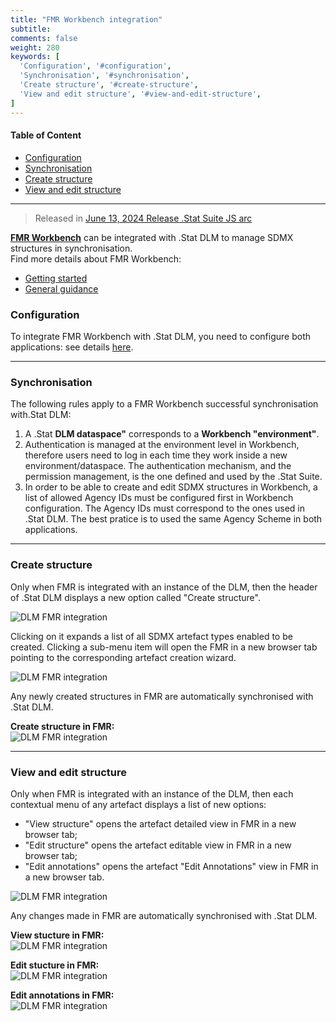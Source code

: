 ```yaml
---
title: "FMR Workbench integration"
subtitle: 
comments: false
weight: 280
keywords: [
  'Configuration', '#configuration',
  'Synchronisation', '#synchronisation',
  'Create structure', '#create-structure',
  'View and edit structure', '#view-and-edit-structure',
]
---
```


#### Table of Content
- [Configuration](#configuration)
- [Synchronisation](#synchronisation)
- [Create structure](#create-structure)
- [View and edit structure](#view-and-edit-structure)

---
>Released in [June 13, 2024 Release .Stat Suite JS arc](/dotstatsuite-documentation/changelog/#june-13-2024)

**[FMR Workbench](https://www.sdmx.io/tools/fwb/)** can be integrated with .Stat DLM to manage SDMX structures in synchronisation.  
Find more details about FMR Workbench:
- [Getting started](https://fmrwiki.sdmxcloud.org/FMR_Workbench)
- [General guidance](https://fmrwiki.sdmxcloud.org/Main_Page)

### Configuration
To integrate FMR Workbench with .Stat DLM, you need to configure both applications: see details [here](/dotstatsuite-documentation/configurations/dlm-configuration/#fmr-workbench-integration).

---

### Synchronisation
The following rules apply to a FMR Workbench successful synchronisation with.Stat DLM:
1. A .Stat **DLM dataspace"** corresponds to a **Workbench "environment"**.
2. Authentication is managed at the environment level in Workbench, therefore users need to log in each time they work inside a new environment/dataspace. The authentication mechanism, and the permission management, is the one defined and used by the .Stat Suite.
3. In order to be able to create and edit SDMX structures in Workbench, a list of allowed Agency IDs must be configured first in Workbench configuration. The Agency IDs must correspond to the ones used in .Stat DLM. The best pratice is to used the same Agency Scheme in both applications.

---

### Create structure
Only when FMR is integrated with an instance of the DLM, then the header of .Stat DLM displays a new option called "Create structure".

![DLM FMR integration](/dotstatsuite-documentation/images/dlm-fmr1.png)

Clicking on it expands a list of all SDMX artefact types enabled to be created. Clicking a sub-menu item will open the FMR in a new browser tab pointing to the corresponding artefact creation wizard.

![DLM FMR integration](/dotstatsuite-documentation/images/dlm-fmr2.png)

Any newly created structures in FMR are automatically synchronised with .Stat DLM.

**Create structure in FMR:**  
![DLM FMR integration](/dotstatsuite-documentation/images/dlm-fmr-create.png)

---

### View and edit structure
Only when FMR is integrated with an instance of the DLM, then each contextual menu of any artefact displays a list of new options:
- "View structure" opens the artefact detailed view in FMR in a new browser tab; 
- "Edit structure" opens the artefact editable view in FMR in a new browser tab;
- "Edit annotations" opens the artefact "Edit Annotations" view in FMR in a new browser tab.

![DLM FMR integration](/dotstatsuite-documentation/images/dlm-fmr3.png)

Any changes made in FMR are automatically synchronised with .Stat DLM.

**View stucture in FMR:**  
![DLM FMR integration](/dotstatsuite-documentation/images/dlm-view.png)

**Edit stucture in FMR:**  
![DLM FMR integration](/dotstatsuite-documentation/images/dlm-edit.png)

**Edit annotations in FMR:**  
![DLM FMR integration](/dotstatsuite-documentation/images/dlm-edit-annotations.png)

